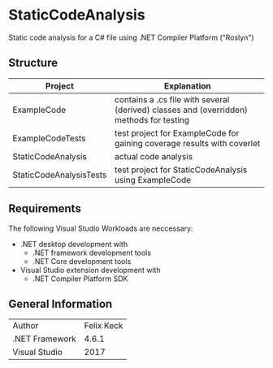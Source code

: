# StaticCodeAnalysis

Static code analysis for a C# file using .NET Compiler Platform ("Roslyn")

## Structure

| Project                 | Explanation                                                                             |
|-------------------------|-----------------------------------------------------------------------------------------|
| ExampleCode             | contains a .cs file with several (derived) classes and (overridden) methods for testing |
| ExampleCodeTests        | test project for ExampleCode for gaining coverage results with coverlet                 |
| StaticCodeAnalysis      | actual code analysis                                                                    |
| StaticCodeAnalysisTests | test project for StaticCodeAnalysis using ExampleCode                                   |

## Requirements

The following Visual Studio Workloads are neccessary:
 * .NET desktop development with
   * .NET framework development tools
   * .NET Core development tools
 * Visual Studio extension development with
   * .NET Compiler Platform SDK

## General Information

|                |            |
|----------------|------------|
| Author         | Felix Keck |
| .NET Framework | 4.6.1      |
| Visual Studio  | 2017       |
